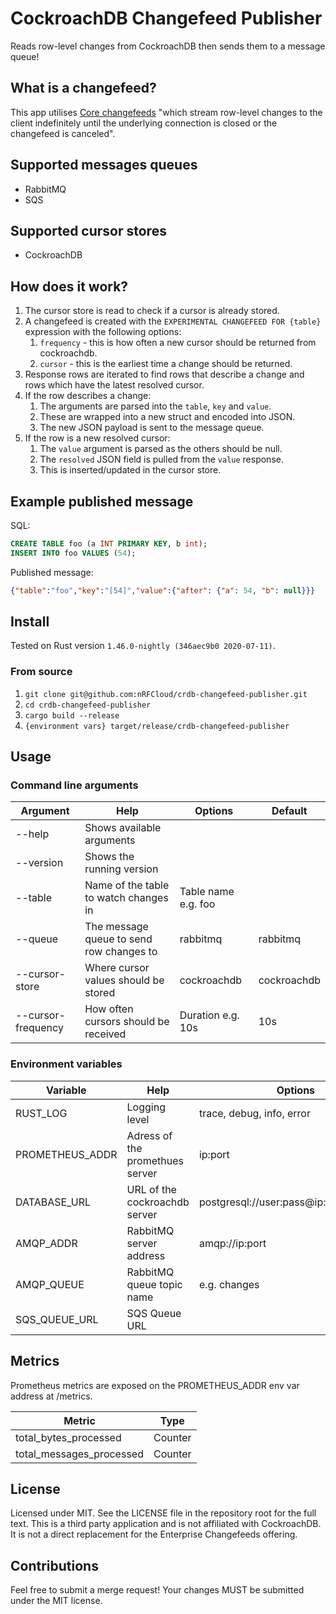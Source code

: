 # CockroachDB Changefeed Publisher
Reads row-level changes from CockroachDB then sends them to a message queue!

## What is a changefeed?
This app utilises [Core changefeeds](https://www.cockroachlabs.com/docs/stable/change-data-capture.html) "which stream row-level changes to the client indefinitely until the underlying connection is closed or the changefeed is canceled".

## Supported messages queues
- RabbitMQ
- SQS

## Supported cursor stores
- CockroachDB

## How does it work?
1. The cursor store is read to check if a cursor is already stored.
1. A changefeed is created with the `EXPERIMENTAL CHANGEFEED FOR {table}` expression with the following options:
    1. `frequency` - this is how often a new cursor should be returned from cockroachdb.
    1. `cursor` - this is the earliest time a change should be returned.
1. Response rows are iterated to find rows that describe a change and rows which have the latest resolved cursor.
1. If the row describes a change:
    1. The arguments are parsed into the `table`, `key` and `value`.
    1. These are wrapped into a new struct and encoded into JSON.
    1. The new JSON payload is sent to the message queue.
1. If the row is a new resolved cursor:
    1. The `value` argument is parsed as the others should be null.
    1. The `resolved` JSON field is pulled from the `value` response.
    1. This is inserted/updated in the cursor store.

## Example published message
SQL:
```sql
CREATE TABLE foo (a INT PRIMARY KEY, b int);
INSERT INTO foo VALUES (54);
```

Published message:
```json
{"table":"foo","key":"[54]","value":{"after": {"a": 54, "b": null}}}
```

## Install
Tested on Rust version `1.46.0-nightly (346aec9b0 2020-07-11)`.

### From source
1. `git clone git@github.com:nRFCloud/crdb-changefeed-publisher.git`
1. `cd crdb-changefeed-publisher`
1. `cargo build --release`
1. `{environment vars} target/release/crdb-changefeed-publisher`

## Usage
### Command line arguments
| Argument           | Help                                     | Options             | Default     |
| ------------------ | ---------------------------------------- | ------------------- | ----------- |
| --help             | Shows available arguments                |                     |             |
| --version          | Shows the running version                |                     |             |
| --table            | Name of the table to watch changes in    | Table name e.g. foo |             |
| --queue            | The message queue to send row changes to | rabbitmq            | rabbitmq    |
| --cursor-store     | Where cursor values should be stored     | cockroachdb         | cockroachdb |
| --cursor-frequency | How often cursors should be received     | Duration e.g. 10s   | 10s         |

### Environment variables
| Variable        | Help                            | Options                                 | Default      |
|-----------------|---------------------------------| --------------------------------------- | ------------ |
| RUST_LOG        | Logging level                   | trace, debug, info, error               | info         |
| PROMETHEUS_ADDR | Adress of the promethues server | ip:port                                 | 0.0.0.0:8001 |
| DATABASE_URL    | URL of the cockroachdb server   | postgresql://user:pass@ip:port/database |              |
| AMQP_ADDR       | RabbitMQ server address         | amqp://ip:port                          |              |
| AMQP_QUEUE      | RabbitMQ queue topic name       | e.g. changes                            |              |
| SQS_QUEUE_URL   | SQS Queue URL                   |                                         |              |

## Metrics
Prometheus metrics are exposed on the PROMETHEUS_ADDR env var address at /metrics.

| Metric                   | Type    |
|--------------------------|---------|
| total_bytes_processed    | Counter |
| total_messages_processed | Counter |


## License
Licensed under MIT. See the LICENSE file in the repository root for the full text.
This is a third party application and is not affiliated with CockroachDB. It is not a direct replacement for the Enterprise Changefeeds offering.

## Contributions
Feel free to submit a merge request! Your changes MUST be submitted under the MIT license.
